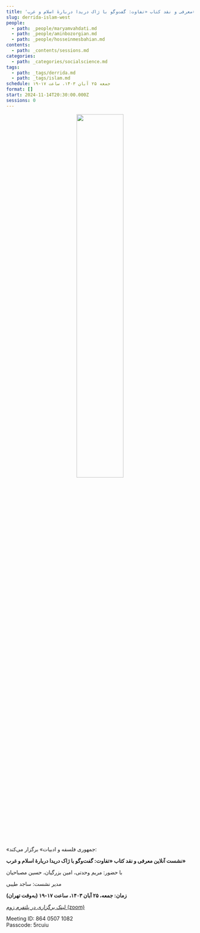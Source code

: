 ```yaml
---
title: 'معرفی و نقد کتاب «تفاوت: گفت‌وگو با ژاک دریدا دربارهٔ اسلام و غرب»'
slug: derrida-islam-west
people:
  - path: _people/maryamvahdati.md
  - path: _people/aminbozorgian.md
  - path: _people/hosseinmesbahian.md
contents:
  - path: _contents/sessions.md
categories:
  - path: _categories/socialscience.md
tags:
  - path: _tags/derrida.md
  - path: _tags/islam.md
schedule: جمعه ۲۵ آبان ۱۴۰۳، ساعت ۱۷-۱۹
format: []
start: 2024-11-14T20:30:00.000Z
sessions: 0
---
```


<center>
<img 
       src=" https://assets.tina.io/b6b0cb5c-4b1b-43f4-9bea-8d6867c09320/رویدادها/Derrida-9.jpg" 
       style="width: 50%; height:50%;" />
</center>


«جمهوری فلسفه و ادبیات» برگزار می‌کند:

**نشست آنلاین معرفی و نقد کتاب «تفاوت: گفت‌وگو با ژاک دریدا دربارهٔ اسلام و غرب»**

با حضور: مریم وحدتی، امین بزرگیان، حسین مصباحیان 

مدیر نشست: ساجد طیبی

**زمان: جمعه، ۲۵ آبان ۱۴۰۳، ساعت ۱۷-۱۹ (به‌وقت تهران)**

[لینک برگزاری در پلتفرم زوم (zoom)](https://us06web.zoom.us/j/86405071082?pwd=2xPRBNNeD7HKG7DRbp9Re3I0LiAWXR.1
)
<p align="left">
Meeting ID: 864 0507 1082
<br>
Passcode: 5rcuiu
</p>


